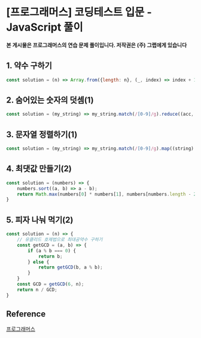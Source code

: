 # [프로그래머스] 코딩테스트 입문 - JavaScript 풀이

**본 게시물은 프로그래머스의 연습 문제 풀이입니다. 저작권은 (주) 그랩에게 있습니다**

## 1. 약수 구하기

```JavaScript
const solution = (n) => Array.from({length: n}, (_, index) => index + 1).filter(number => n % number === 0);
```



## 2. 숨어있는 숫자의 덧셈(1)

```JavaScript
const solution = (my_string) => my_string.match(/[0-9]/g).reduce((acc, cur) => acc + Number(cur), 0);
```



## 3. 문자열 정렬하기(1)

```JavaScript
const solution = (my_string) => my_string.match(/[0-9]/g).map((string) => Number(string)).sort((a, b) => a - b);
```



## 4. 최댓값 만들기(2)

```JavaScript
const solution = (numbers) => {
    numbers.sort((a, b) => a - b);
    return Math.max(numbers[0] * numbers[1], numbers[numbers.length - 2] * numbers[numbers.length - 1]);
}
```



## 5. 피자 나눠 먹기(2)

```JavaScript
const solution = (n) => {
    // 유클리드 호제법으로 최대공약수 구하기
    const getGCD = (a, b) => {
        if (a % b === 0) {
            return b;
        } else {
            return getGCD(b, a % b);
        }
    }
    const GCD = getGCD(6, n);
    return n / GCD;
}
```





## Reference

[프로그래머스](https://programmers.co.kr)

